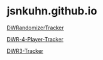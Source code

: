 # jsnkuhn.github.io

[DWRandomizerTracker](https://jsnkuhn.github.io/DWRandomizerTracker/)

[DWR-4-Player-Tracker](https://jsnkuhn.github.io/DWR-4-Player-Tracker/)

[DWR3-Tracker](https://jsnkuhn.github.io/DWR3-Tracker/)
